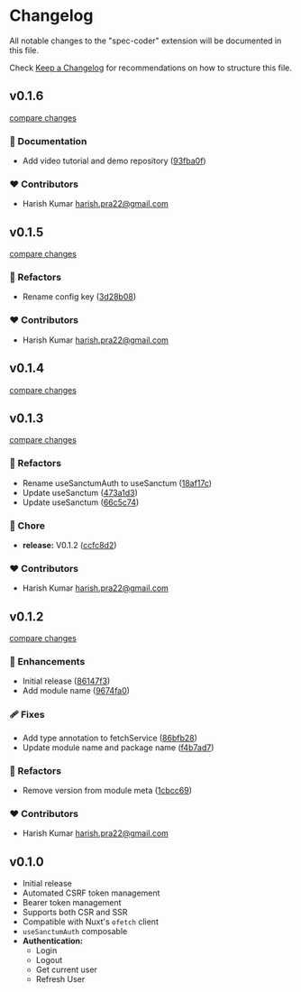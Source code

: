 # Changelog

All notable changes to the "spec-coder" extension will be documented in this file.

Check [Keep a Changelog](http://keepachangelog.com/) for recommendations on how to structure this file.

## v0.1.6

[compare changes](https://github.com/qirolab/nuxt-sanctum-authentication/compare/v0.1.5...v0.1.6)

### 📖 Documentation

- Add video tutorial and demo repository ([93fba0f](https://github.com/qirolab/nuxt-sanctum-authentication/commit/93fba0f))

### ❤️ Contributors

- Harish Kumar <harish.pra22@gmail.com>

## v0.1.5

[compare changes](https://github.com/qirolab/nuxt-sanctum-authentication/compare/v0.1.4...v0.1.5)

### 💅 Refactors

- Rename config key ([3d28b08](https://github.com/qirolab/nuxt-sanctum-authentication/commit/3d28b08))

### ❤️ Contributors

- Harish Kumar <harish.pra22@gmail.com>

## v0.1.4

[compare changes](https://github.com/qirolab/nuxt-sanctum-authentication/compare/v0.1.3...v0.1.4)

## v0.1.3

[compare changes](https://github.com/qirolab/nuxt-sanctum-authentication/compare/v0.1.2...v0.1.3)

### 💅 Refactors

- Rename useSanctumAuth to useSanctum ([18af17c](https://github.com/qirolab/nuxt-sanctum-authentication/commit/18af17c))
- Update useSanctum ([473a1d3](https://github.com/qirolab/nuxt-sanctum-authentication/commit/473a1d3))
- Update useSanctum ([66c5c74](https://github.com/qirolab/nuxt-sanctum-authentication/commit/66c5c74))

### 🏡 Chore

- **release:** V0.1.2 ([ccfc8d2](https://github.com/qirolab/nuxt-sanctum-authentication/commit/ccfc8d2))

### ❤️ Contributors

- Harish Kumar <harish.pra22@gmail.com>

## v0.1.2

[compare changes](https://github.com/qirolab/nuxt-sanctum-authentication/compare/v0.1.1...v0.1.2)

### 🚀 Enhancements

- Initial release ([86147f3](https://github.com/qirolab/nuxt-sanctum-authentication/commit/86147f3))
- Add module name ([9674fa0](https://github.com/qirolab/nuxt-sanctum-authentication/commit/9674fa0))

### 🩹 Fixes

- Add type annotation to fetchService ([86bfb28](https://github.com/qirolab/nuxt-sanctum-authentication/commit/86bfb28))
- Update module name and package name ([f4b7ad7](https://github.com/qirolab/nuxt-sanctum-authentication/commit/f4b7ad7))

### 💅 Refactors

- Remove version from module meta ([1cbcc69](https://github.com/qirolab/nuxt-sanctum-authentication/commit/1cbcc69))

### ❤️ Contributors

- Harish Kumar <harish.pra22@gmail.com>

## v0.1.0

- Initial release
- Automated CSRF token management
- Bearer token management
- Supports both CSR and SSR
- Compatible with Nuxt's `ofetch` client
- `useSanctumAuth` composable
- **Authentication:**
    - Login
    - Logout
    - Get current user
    - Refresh User
